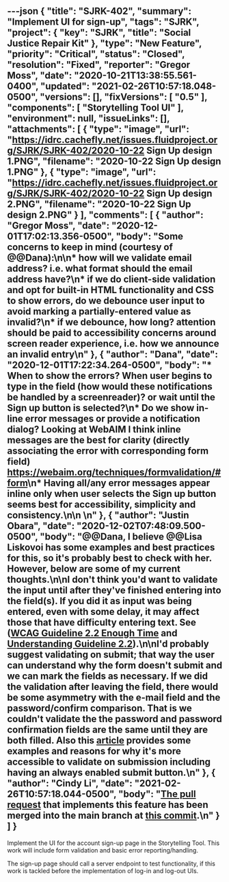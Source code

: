 ---json
{
  "title": "SJRK-402",
  "summary": "Implement UI for sign-up",
  "tags": "SJRK",
  "project": {
    "key": "SJRK",
    "title": "Social Justice Repair Kit"
  },
  "type": "New Feature",
  "priority": "Critical",
  "status": "Closed",
  "resolution": "Fixed",
  "reporter": "Gregor Moss",
  "date": "2020-10-21T13:38:55.561-0400",
  "updated": "2021-02-26T10:57:18.048-0500",
  "versions": [],
  "fixVersions": [
    "0.5"
  ],
  "components": [
    "Storytelling Tool UI"
  ],
  "environment": null,
  "issueLinks": [],
  "attachments": [
    {
      "type": "image",
      "url": "https://idrc.cachefly.net/issues.fluidproject.org/SJRK/SJRK-402/2020-10-22 Sign Up design 1.PNG",
      "filename": "2020-10-22 Sign Up design 1.PNG"
    },
    {
      "type": "image",
      "url": "https://idrc.cachefly.net/issues.fluidproject.org/SJRK/SJRK-402/2020-10-22 Sign Up design 2.PNG",
      "filename": "2020-10-22 Sign Up design 2.PNG"
    }
  ],
  "comments": [
    {
      "author": "Gregor Moss",
      "date": "2020-12-01T17:02:13.356-0500",
      "body": "Some concerns to keep in mind (courtesy of @@Dana):\n\n* how will we validate email address? i.e. what format should the email address have?\n* if we do client-side validation and opt for built-in HTML functionality and CSS to show errors, do we debounce user input to avoid marking a partially-entered value as invalid?\n* if we debounce, how long? attention should be paid to accessibility concerns around screen reader experience, i.e. how we announce an invalid entry\n"
    },
    {
      "author": "Dana",
      "date": "2020-12-01T17:22:34.264-0500",
      "body": "* When to show the errors? When user begins to type in the field (how would these notifications be handled by a screenreader)? or wait until the Sign up button is selected?\n* Do we show in-line error messages or provide a notification dialog? Looking at WebAIM I think inline messages are the best for clarity (directly associating the error with corresponding form field) <https://webaim.org/techniques/formvalidation/#form>\n* Having all/any error messages appear inline only when user selects the Sign up button seems best for accessibility, simplicity and consistency.\n\n \n"
    },
    {
      "author": "Justin Obara",
      "date": "2020-12-02T07:48:09.500-0500",
      "body": "@@Dana, I believe @@Lisa Liskovoi has some examples and best practices for this, so it's probably best to check with her. However, below are some of my current thoughts.\n\nI don't think you'd want to validate the input until after they've finished entering into the field(s). If you did it as input was being entered, even with some delay, it may affect those that have difficulty entering text. See ([WCAG Guideline 2.2 Enough Time](https://www.w3.org/TR/WCAG21/#enough-time) and [Understanding Guideline 2.2](https://www.w3.org/TR/UNDERSTANDING-WCAG20/time-limits.html)).\n\nI'd probably suggest validating on submit; that way the user can understand why the form doesn't submit and we can mark the fields as necessary. If we did the validation after leaving the field, there would be some asymmetry with the e-mail field and the password/confirm comparison. That is we couldn't validate the the password and password confirmation fields are the same until they are both filled. Also this [article](https://medium.com/@lsnrae/accessible-form-validation-9fa637ddb0fc) provides some examples and reasons for why it's more accessible to validate on submission including having an always enabled submit button.\n"
    },
    {
      "author": "Cindy Li",
      "date": "2021-02-26T10:57:18.044-0500",
      "body": "[The pull request](https://github.com/fluid-project/sjrk-story-telling/pull/111) that implements this feature has been merged into the main branch at [this commit](https://github.com/fluid-project/sjrk-story-telling/commit/e8fb396d078ee557b6ee58b7d58805ddc9d47fe1).\n"
    }
  ]
}
---
Implement the UI for the account sign-up page in the Storytelling Tool. This work will include form validation and basic error reporting/handling.

The sign-up page should call a server endpoint to test functionality, if this work is tackled before the implementation of log-in and log-out UIs.

        